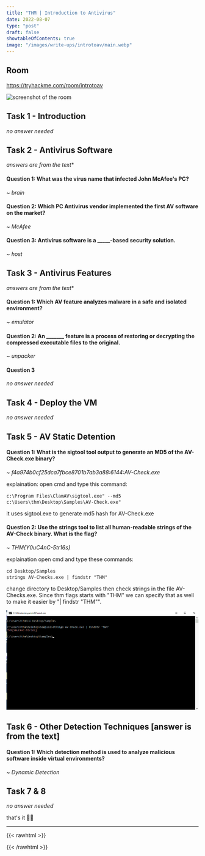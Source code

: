 ```yaml
---
title: "THM | Introduction to Antivirus"
date: 2022-08-07
type: "post"
draft: false
showtableOfContents: true
image: "/images/write-ups/introtoav/main.webp"
---
```


## Room

https://tryhackme.com/room/introtoav

![screenshot of the room](/images/write-ups/introtoav/main.webp)

## Task 1 - Introduction

*no answer needed*

## Task 2 - Antivirus Software 
*answers are from the text**

#### Question 1: What was the virus name that infected John McAfee's PC?

~ *brain*

#### Question 2: Which PC Antivirus vendor implemented the first AV software on the market?

~ *McAfee*

#### Question 3: Antivirus software is a _____-based security solution.

~ *host*

## Task 3 - Antivirus Features 
*answers are from the text**

#### Question 1: Which AV feature analyzes malware in a safe and isolated environment?

~ *emulator*

#### Question 2: An _______ feature is a process of restoring or decrypting the compressed executable files to the original. 

~ *unpacker*

#### Question 3

*no answer needed*

## Task 4 - Deploy the VM

*no answer needed*

## Task 5 - AV Static Detention

#### Question 1: What is the sigtool tool output to generate an MD5 of the AV-Check.exe binary?

~ *f4a974b0cf25dca7fbce8701b7ab3a88:6144:AV-Check.exe*

explaination: open cmd and type this command: 
```
c:\Program Files\ClamAV\sigtool.exe" --md5 c:\Users\thm\Desktop\Samples\AV-Check.exe"
```
it uses sigtool.exe to generate md5 hash for AV-Check.exe

#### Question 2: Use the strings tool to list all human-readable strings of the AV-Check binary. What is the flag?

~ *THM{Y0uC4nC-5tr16s}*

explaination open cmd and type these commands: 

```
cd Desktop/Samples
strings AV-Checks.exe | findstr "THM"
```
change directory to Desktop/Samples then check strings in the file AV-Checks.exe. Since thm flags starts with "THM" we can specify that as well to make it easier by "| findstr "THM"".

![](/images/write-ups/introtoav/2022_1.png)

## Task 6 - Other Detection Techniques [answer is from the text]

#### Question 1: Which detection method is used to analyze malicious software inside virtual environments?

~ *Dynamic Detection*

## Task 7 & 8

*no answer needed*

that's it ✌🏽

-------------------------------------------------------------
{{< rawhtml >}} 
<script src="https://utteranc.es/client.js"
        repo="mansoorbarri/website"
        issue-term="title"
        theme="dark-blue"
        crossorigin="anonymous"
        async>
</script>
{{< /rawhtml >}}

